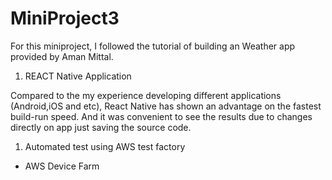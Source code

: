 # MiniProject3

For this miniproject, I followed the tutorial of building an Weather app provided by Aman Mittal.

1. REACT Native Application

Compared to the my experience developing different applications (Android,iOS and etc), React Native has shown an advantage on the fastest build-run speed. And it was convenient to see the results due to changes directly on app just saving the source code.

1. Automated test using AWS test factory

  - AWS Device Farm
    
    
